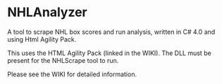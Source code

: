 # NHLAnalyzer
A tool to scrape NHL box scores and run analysis, written in C# 4.0 and using Html Agility Pack.

This uses the HTML Agility Pack (linked in the WIKI).  The DLL must be present for the NHLScrape tool to run.  

Please see the WIKI for detailed information. 
